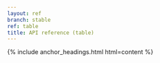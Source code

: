 ```yaml
---
layout: ref
branch: stable
ref: table
title: API reference (table)
---
```

{% include anchor_headings.html html=content %}